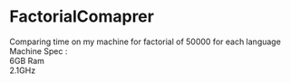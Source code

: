 FactorialComaprer
=================

Comparing time on my machine for factorial of 50000 for each language   
Machine Spec :   
6GB Ram    
2.1GHz
